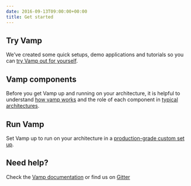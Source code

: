 ```yaml
---
date: 2016-09-13T09:00:00+00:00
title: Get started
---
```


## Try Vamp
We’ve created some quick setups, demo applications and tutorials so you can [try Vamp out for yourself](/try-vamp/).

## Vamp components

Before you get Vamp up and running on your architecture, it is helpful to understand [how vamp works](/resources/how-vamp-works/) and the role of each component in [typical architectures](/resources/how-vamp-works/example-architectures/).

## Run Vamp

Set Vamp up to run on your architecture in a [production-grade custom set up](/documentation/installation/).

## Need help?

Check the [Vamp documentation](/resources/) or find us on [Gitter](https://gitter.im/magneticio/vamp)